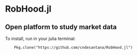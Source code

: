 # RobHood.jl

## Open platform to study market data

To install, run in your julia terminal: 

        Pkg.clone("https://github.com/cndesantana/RobHood.jl")
